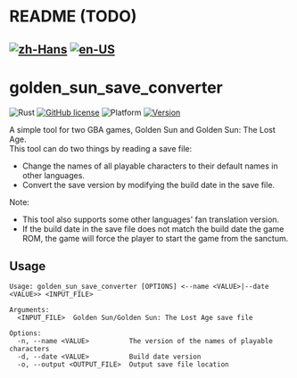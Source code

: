 # README (TODO)
[![zh-Hans](https://img.shields.io/badge/-%E7%AE%80%E4%BD%93%E4%B8%AD%E6%96%87-black.svg?style=for-the-badge&logo=googletranslate&logoColor=yellow)](https://github.com/Hambaka/golden_sun_save_converter/blob/main/README.md)
[![en-US](https://img.shields.io/badge/-English-black.svg?style=for-the-badge&logo=googletranslate&logoColor=yellow)](https://github.com/Hambaka/golden_sun_save_converter/blob/main/README.en-US.md)
---
# golden_sun_save_converter

![Rust](https://img.shields.io/badge/language-Rust-DEA584.svg?style=flat-square&logo=rust)
[![GitHub license](https://img.shields.io/github/license/Hambaka/golden_sun_save_converter?style=flat-square)](https://raw.githubusercontent.com/Hambaka/golden_sun_save_converter/master/LICENSE)
![Platform](https://img.shields.io/badge/platform%20(x86--64)-Windows%20%7C%20macOS%20%7C%20Linux-lightgrey?style=flat-square)
[![Version](https://img.shields.io/github/v/release/Hambaka/golden_sun_save_converter?label=version&style=flat-square)](https://github.com/Hambaka/golden_sun_save_converter/releases/latest)

A simple tool for two GBA games, Golden Sun and Golden Sun: The Lost Age.  
This tool can do two things by reading a save file:  
- Change the names of all playable characters to their default names in other languages.  
- Convert the save version by modifying the build date in the save file.  

Note:  
- This tool also supports some other languages' fan translation version.  
- If the build date in the save file does not match the build date the game ROM, the game will force the player to start the game from the sanctum.  

## Usage
```
Usage: golden_sun_save_converter [OPTIONS] <--name <VALUE>|--date <VALUE>> <INPUT_FILE>

Arguments:
  <INPUT_FILE>  Golden Sun/Golden Sun: The Lost Age save file

Options:
  -n, --name <VALUE>          The version of the names of playable characters
  -d, --date <VALUE>          Build date version
  -o, --output <OUTPUT_FILE>  Output save file location
```